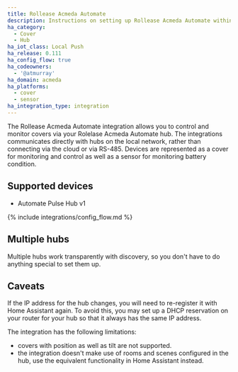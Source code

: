 ```yaml
---
title: Rollease Acmeda Automate
description: Instructions on setting up Rollease Acmeda Automate within Home Assistant.
ha_category:
  - Cover
  - Hub
ha_iot_class: Local Push
ha_release: 0.111
ha_config_flow: true
ha_codeowners:
  - '@atmurray'
ha_domain: acmeda
ha_platforms:
  - cover
  - sensor
ha_integration_type: integration
---
```


The Rollease Acmeda Automate integration allows you to control and monitor covers via your Rolelase Acmeda Automate hub. The integrations communicates directly with hubs on the local network, rather than connecting via the cloud or via RS-485. Devices are represented as a cover for monitoring and control as well as a sensor for monitoring battery condition.

## Supported devices

- Automate Pulse Hub v1

{% include integrations/config_flow.md %}

## Multiple hubs

Multiple hubs work transparently with discovery, so you don't have to do anything special to set them up.

## Caveats

If the IP address for the hub changes, you will need to re-register it with Home Assistant again. To avoid this, you may set up a DHCP reservation on your router for your hub so that it always has the same IP address.

The integration has the following limitations:

- covers with position as well as tilt are not supported.
- the integration doesn't make use of rooms and scenes configured in the hub, use the equivalent functionality in Home Assistant instead.
